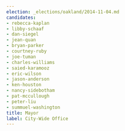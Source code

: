 ```yaml
---
election: _elections/oakland/2014-11-04.md
candidates:
- rebecca-kaplan
- libby-schaaf
- dan-siegel
- jean-quan
- bryan-parker
- courtney-ruby
- joe-tuman
- charles-williams
- saied-karamooz
- eric-wilson
- jason-anderson
- ken-houston
- nancy-sidebotham
- pat-mccullough
- peter-liu
- summuel-washington
title: Mayor
label: City-Wide Office
---
```

